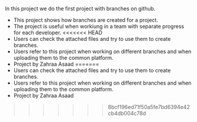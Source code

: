 In this project we do the first project with branches on github.
* This project shows how branches are created for a project.
* The project is useful when workiung in a team with separate progress for each developer.
<<<<<<< HEAD
* Users can check the attached files and try to use them to create branches.
* Users refer to this project when working on different branches and when uploading them to the common platform.
* Project by Zahraa Asaad
=======
* Users can check the attached files and try to use them to create branches. 
* Users refer to this project when working on different branches and when uploading them to the common platform.
* Project by Zahraa Asaad 
>>>>>>> 8bcf196ed71f50a5fe7bd6394e42cb4db004c78d
